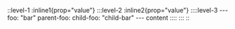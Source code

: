 ::level-1
:inline1{prop="value"}
  :::level-2
  :inline2{prop="value"}
    ::::level-3
    ---
    foo: "bar"
    parent-foo:
      child-foo: "child-bar"
    ---
    content
    ::::
  :::
::
